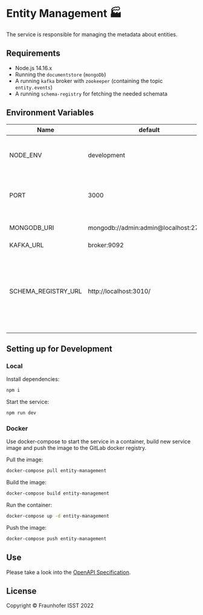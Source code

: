 # Entity Management 🏭

The service is responsible for managing the metadata about entities.

## Requirements

+ Node.js 14.16.x
+ Running the `documentstore` (`mongoDb`)
+ A running `kafka` broker with `zookeeper` (containing the topic `entity.events`)
+ A running `schema-registry` for fetching the needed schemata

## Environment Variables

| Name                | default                               | description                                                                                 |
|---------------------|---------------------------------------|---------------------------------------------------------------------------------------------|
| NODE_ENV            | development                           | sets the mode in which the service runs                                                     |
| PORT                | 3000                                  | sets the port allocated by the service                                                      |
| MONGODB_URI         | mongodb://admin:admin@localhost:27017 | MongoDB connection URI                                                                      |
| KAFKA_URL           | broker:9092                           ||
| SCHEMA_REGISTRY_URL | http://localhost:3010/                | URL of the schema registry where the `entity` JSON schema and `asyncapi` schema are located |

## Setting up for Development

### Local

Install dependencies:

```sh
npm i
```

Start the service:

```sh
npm run dev
```

### Docker

Use docker-compose to start the service in a container, build new service image and push the image to the GitLab docker registry.

Pull the image:

```sh
docker-compose pull entity-management
```

Build the image:

```sh
docker-compose build entity-management
```

Run the container:

```sh
docker-compose up -d entity-management
```

Push the image:

```sh
docker-compose push entity-management
```

## Use

Please take a look into the [OpenAPI Specification](./apiDoc/openapi.yml).

## License

Copyright © Fraunhofer ISST 2022
